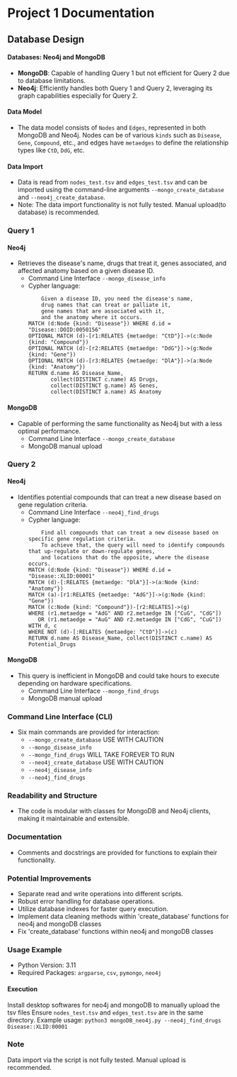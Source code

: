 # Project 1 Documentation

## Database Design 


#### Databases: Neo4j and MongoDB
- **MongoDB**: Capable of handling Query 1 but not efficient for Query 2 due to database limitations.
- **Neo4j**: Efficiently handles both Query 1 and Query 2, leveraging its graph capabilities especially for Query 2.

#### Data Model
- The data model consists of `Nodes` and `Edges`, represented in both MongoDB and Neo4j. Nodes can be of various `kinds` such as `Disease`, `Gene`, `Compound`, etc., and edges have `metaedges` to define the relationship types like `CtD`, `DdG`, etc.


#### Data Import
- Data is read from `nodes_test.tsv` and `edges_test.tsv` and can be imported using the command-line arguments `--mongo_create_database` and `--neo4j_create_database`.
- Note: The data import functionality is not fully tested. Manual upload(to database) is recommended.


### Query 1 

#### Neo4j
- Retrieves the disease's name, drugs that treat it, genes associated, and affected anatomy based on a given disease ID.
  - Command Line Interface `--mongo_disease_info`
  - Cypher language:
    ```
        Given a disease ID, you need the disease's name,
        drug names that can treat or palliate it,
        gene names that are associated with it,
        and the anatomy where it occurs.
    MATCH (d:Node {kind: "Disease"}) WHERE d.id = "Disease::DOID:0050156"
    OPTIONAL MATCH (d)-[r1:RELATES {metaedge: "CtD"}]->(c:Node {kind: "Compound"})
    OPTIONAL MATCH (d)-[r2:RELATES {metaedge: "DdG"}]->(g:Node {kind: "Gene"})
    OPTIONAL MATCH (d)-[r3:RELATES {metaedge: "DlA"}]->(a:Node {kind: "Anatomy"})
    RETURN d.name AS Disease_Name, 
           collect(DISTINCT c.name) AS Drugs, 
           collect(DISTINCT g.name) AS Genes, 
           collect(DISTINCT a.name) AS Anatomy
    ```
#### MongoDB
- Capable of performing the same functionality as Neo4j but with a less optimal performance.
  - Command Line Interface `--mongo_create_database`
  - MongoDB manual upload
### Query 2 

#### Neo4j
- Identifies potential compounds that can treat a new disease based on gene regulation criteria.
  - Command Line Interface `--neo4j_find_drugs`
  - Cypher language:
    ```
        Find all compounds that can treat a new disease based on specific gene regulation criteria.
        To achieve that, the query will need to identify compounds that up-regulate or down-regulate genes,
        and locations that do the opposite, where the disease occurs.
    MATCH (d:Node {kind: "Disease"}) WHERE d.id = "Disease::XLID:00001"
    MATCH (d)-[:RELATES {metaedge: "DlA"}]->(a:Node {kind: "Anatomy"})
    MATCH (a)-[r1:RELATES {metaedge: "AdG"}]->(g:Node {kind: "Gene"})
    MATCH (c:Node {kind: "Compound"})-[r2:RELATES]->(g)
    WHERE (r1.metaedge = "AdG" AND r2.metaedge IN ["CuG", "CdG"])
       OR (r1.metaedge = "AuG" AND r2.metaedge IN ["CdG", "CuG"])
    WITH d, c
    WHERE NOT (d)-[:RELATES {metaedge: "CtD"}]->(c)
    RETURN d.name AS Disease_Name, collect(DISTINCT c.name) AS Potential_Drugs
    ```
#### MongoDB
- This query is inefficient in MongoDB and could take hours to execute depending on hardware specifications.
  - Command Line Interface `--mongo_find_drugs`
  - MongoDB manual upload

### Command Line Interface (CLI) 

- Six main commands are provided for interaction:
  - `--mongo_create_database` USE WITH CAUTION
  - `--mongo_disease_info`    
  - `--mongo_find_drugs`      WILL TAKE FOREVER TO RUN
  - `--neo4j_create_database` USE WITH CAUTION
  - `--neo4j_disease_info`    
  - `--neo4j_find_drugs`      


### Readability and Structure

- The code is modular with classes for MongoDB and Neo4j clients, making it maintainable and extensible.

### Documentation

- Comments and docstrings are provided for functions to explain their functionality.


### Potential Improvements
- Separate read and write operations into different scripts.
- Robust error handling for database operations.
- Utilize database indexes for faster query execution.
- Implement data cleaning methods within 'create_database' functions for neo4j and mongoDB classes
- Fix 'create_database' functions within neo4j and mongoDB classes

### Usage Example
- Python Version: 3.11
- Required Packages: `argparse`, `csv`, `pymongo`, `neo4j`

#### Execution
Install desktop softwares for neo4j and mongoDB to manually upload the tsv files
Ensure `nodes_test.tsv` and `edges_test.tsv` are in the same directory.
Example usage: `python3 mongoDB_neo4j.py --neo4j_find_drugs Disease::XLID:00001`

### Note
Data import via the script is not fully tested. Manual upload is recommended.
